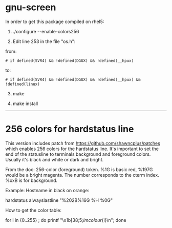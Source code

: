 # gnu-screen

In order to get this package compiled on rhel5:

1. ./configure --enable-colors256

2. Edit line 253 in the file "os.h":

  from:
    
    # if defined(SVR4) && !defined(DGUX) && !defined(__hpux)
    
  to:
   
    # if defined(SVR4) && !defined(DGUX) && !defined(__hpux) && !defined(linux)
    
3. make

4. make install

*******************************************************************************
# 256 colors for hardstatus line

This version includes patch from https://github.com/shawncplus/patches which enables 256
colors for the hardstatus line. It's important to set the end of the
statusline to terminals background and foreground colors. Usually it's
black and white or dark and bright.

From the doc:
256-color (foreground) token. %1G is basic red, %197G would be a bright
magenta. The number corresponds to the cterm index. %xxB is for
background.

Example: Hostname in black on orange:

  hardstatus alwayslastline "%202B%16G %H %0G"

How to get the color table:

  for i in {0..255} ; do
    printf "\x1b[38;5;${i}mcolour${i}\n";
  done
